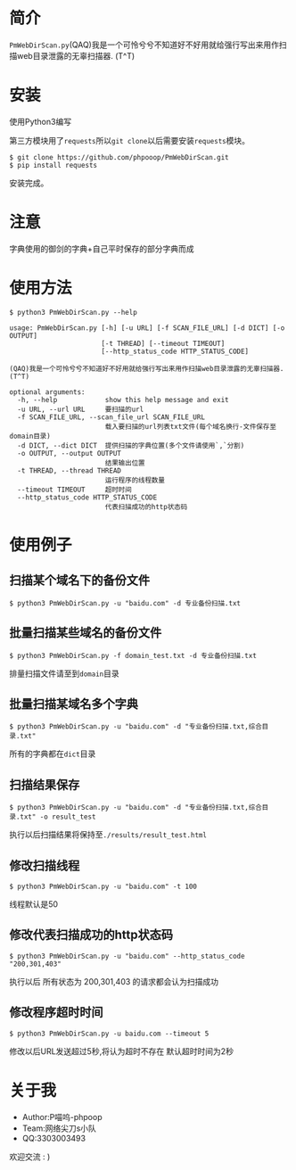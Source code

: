 # 简介

`PmWebDirScan.py`(QAQ)我是一个可怜兮兮不知道好不好用就给强行写出来用作扫描web目录泄露的无辜扫描器. (T^T)

# 安装

使用Python3编写

第三方模块用了`requests`所以`git clone`以后需要安装`requests`模块。

```
$ git clone https://github.com/phpooop/PmWebDirScan.git
$ pip install requests
```

安装完成。

# 注意

字典使用的御剑的字典+自己平时保存的部分字典而成

# 使用方法
```
$ python3 PmWebDirScan.py --help

usage: PmWebDirScan.py [-h] [-u URL] [-f SCAN_FILE_URL] [-d DICT] [-o OUTPUT]
                       [-t THREAD] [--timeout TIMEOUT]
                       [--http_status_code HTTP_STATUS_CODE]

(QAQ)我是一个可怜兮兮不知道好不好用就给强行写出来用作扫描web目录泄露的无辜扫描器. (T^T)

optional arguments:
  -h, --help            show this help message and exit
  -u URL, --url URL     要扫描的url
  -f SCAN_FILE_URL, --scan_file_url SCAN_FILE_URL
                        载入要扫描的url列表txt文件(每个域名换行-文件保存至domain目录)
  -d DICT, --dict DICT  提供扫描的字典位置(多个文件请使用`,`分割)
  -o OUTPUT, --output OUTPUT
                        结果输出位置
  -t THREAD, --thread THREAD
                        运行程序的线程数量
  --timeout TIMEOUT     超时时间
  --http_status_code HTTP_STATUS_CODE
                        代表扫描成功的http状态码
```
# 使用例子

## 扫描某个域名下的备份文件

```
$ python3 PmWebDirScan.py -u "baidu.com" -d 专业备份扫描.txt
```

## 批量扫描某些域名的备份文件

```
$ python3 PmWebDirScan.py -f domain_test.txt -d 专业备份扫描.txt
```
排量扫描文件请至到`domain`目录

## 批量扫描某域名多个字典

```
$ python3 PmWebDirScan.py -u "baidu.com" -d "专业备份扫描.txt,综合目录.txt"
```
所有的字典都在`dict`目录

## 扫描结果保存

```
$ python3 PmWebDirScan.py -u "baidu.com" -d "专业备份扫描.txt,综合目录.txt" -o result_test
```
执行以后扫描结果将保持至`./results/result_test.html`

## 修改扫描线程

```
$ python3 PmWebDirScan.py -u "baidu.com" -t 100
```
线程默认是50

## 修改代表扫描成功的http状态码

```
$ python3 PmWebDirScan.py -u "baidu.com" --http_status_code "200,301,403"
```
执行以后 所有状态为 200,301,403 的请求都会认为扫描成功

## 修改程序超时时间

```
$ python3 PmWebDirScan.py -u baidu.com --timeout 5
```
修改以后URL发送超过5秒,将认为超时不存在  默认超时时间为2秒

# 关于我

* Author:P喵呜-phpoop
* Team:网络尖刀s小队
* QQ:3303003493

欢迎交流 : )